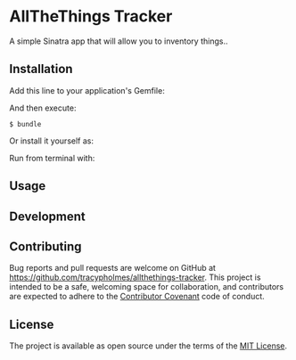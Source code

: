 # AllTheThings Tracker

A simple Sinatra app that will allow you to inventory things..

## Installation

Add this line to your application's Gemfile:



And then execute:

    $ bundle

Or install it yourself as:

  

Run from terminal with:

    

## Usage



## Development



## Contributing

Bug reports and pull requests are welcome on GitHub at https://github.com/tracypholmes/allthethings-tracker. This project is intended to be a safe, welcoming space for collaboration, and contributors are expected to adhere to the [Contributor Covenant](http://contributor-covenant.org) code of conduct.


## License

The project is available as open source under the terms of the [MIT License](http://opensource.org/licenses/MIT).
